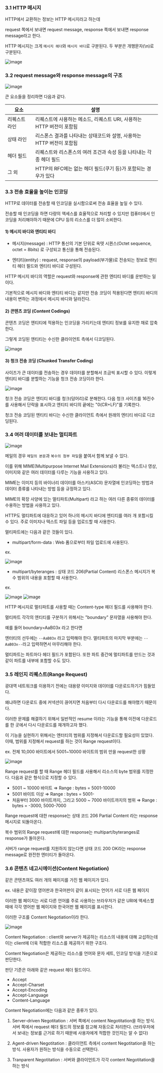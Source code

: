 ### 3.1 HTTP 메시지 

HTTP에서 교환하는 정보는 HTTP 메시지라고 하는데 

request 쪽에서 보내면 request message, response 쪽에서 보내면 response message라고 한다. 

HTTP 메시지는 크게 `메시지 헤더`와 `메시지 바디`로 구분된다. 두 부분은 개행문자(\n)로 구분된다. 

![image](https://user-images.githubusercontent.com/64796257/147628862-43a7fa0e-3ab4-493e-989b-12cb568b830c.png)

### 3.2 request message와 response message의 구조

![image](https://user-images.githubusercontent.com/64796257/147628909-ce1e6793-941e-48c8-a594-82f3115b72e8.png)

큰 요소들을 정리하면 다음과 같다.

| 요소 | 설명 | 
| --- | --- |
| 리퀘스트 라인 | 리퀘스트에 사용하는 메소드, 리퀘스트 URI, 사용하는 HTTP 버전이 포함됨 | 
| 상태 라인 | 리스폰스 결과를 나타내는 상태코드와 설명, 사용하는 HTTP 버전이 포함됨 | 
| 헤더 필드 | 리퀘스트와 리스폰스의 여러 조건과 속성 등을 나타내는 각종 헤더 필드 | 
| 그 외 | HTTP의 RFC에는 없는 헤더 필드(쿠기 등)가 포함되는 경우가 있다 | 

### 3.3 전송 효율을 높이는 인코딩

HTTP로 데이터를 전송할 때 인코딩을 실시함으로써 전송 효율을 높일 수 있다.

전송할 때 인코딩을 하면 다량의 액세스를 효율적으로 처리할 수 있지만 컴퓨터에서 인코딩을 처리해야하기 때문에 CPU 등의 리소스를 더 많이 소비한다.

#### 1) 메시지 바디와 엔티티 바디

- 메시지(message) : HTTP 통신의 기본 단위로 옥텟 시퀀스(Octet sequence, octet = 8bits) 로 구성되고 통신을 통해 전송된다.

- 엔티티(entity) : request, response의 payload(부가물)로 전송되는 정보로 엔티티 헤더 필드와 엔티티 바디로 구성된다.

HTTP 메시지 바디의 역할은 request와 response에 관한 엔티티 바디를 운반하는 일이다. 

기본적으로 메시지 바디와 엔티티 바디는 같지만 전송 코딩이 적용된다면 엔티티 바디의 내용이 변하는 과정에서 메시지 바디와 달라진다.

#### 2) 콘텐츠 코딩 (Content Codings)

콘텐츠 코딩은 엔티티에 적용하는 인코딩을 가리키는데 엔티티 정보를 유지한 채로 압축한다. 

그렇게 코딩된 엔티티는 수신한 클라이언트 측에서 디코딩된다. 

![image](https://user-images.githubusercontent.com/64796257/147630467-a6dc1dc8-5412-467e-b7e6-2221fc20eb09.png)

#### 3) 청크 전송 코딩 (Chunked Transfer Coding)

사이즈가 큰 데이터를 전송하는 경우 데이터를 분할해서 조금씩 표시할 수 있다. 이렇게 엔티티 바디를 분할하는 기능을 청크 전송 코딩이라 한다. 

![image](https://user-images.githubusercontent.com/64796257/147630833-7878139a-5656-48e0-9ec2-612c3dc53589.png)

청크 전송 코딩은 엔티티 바디를 청크(덩어리)로 분해한다. 다음 청크 사이즈를 16진수를 사용해서 단락을 표시하고 엔티티 바디의 끝에는 "0(CR+LF)"를 기록한다.

청크 전송 코딩된 엔티티 바디는 수신한 클라이언트 측에서 원래의 엔티티 바디로 디코딩된다. 

### 3.4 여러 데이터를 보내는 멀티파트

![image](https://user-images.githubusercontent.com/64796257/147631138-99b5eda8-24fa-4141-b25f-5c8e2c3c5a57.png)

메일의 경우 `메일의 본문`과 `복수의 첨부 파일`을 붙여서 함께 보낼 수 있다. 

이를 위해 MIME(Multipurpose Internet Mail Extensions)라 불리는 텍스트나 영상, 이미지와 같은 여러 데이터를 다루는 기능을 사용하고 있다.

MIME는 이미지 등의 바이너리 데이터를 아스키(ASCII) 문자열에 인코딩하는 방법과 데이터 종류를 나타내는 방법 등을 규정하고 있다. 

MIME의 확장 사양에 있는 멀티파트(Multipart) 라고 하는 여러 다른 종류의 데이터를 수용하는 방법을 사용하고 있다.

HTTP도 멀티파트에 대응하고 있어 하나의 메시지 바디에 엔티티를 여러 개 포함시킬 수 있다. 주로 이미지나 텍스트 파일 등을 업로드할 때 사용한다.

멀티파트에는 다음과 같은 것들이 있다.

- multipart/form-data : Web 폼으로부터 파일 업로드에 사용된다.

ex. 

![image](https://user-images.githubusercontent.com/64796257/147631403-a5481a62-7f4a-4332-8710-c68fff7dc58b.png)

- multipart/byteranges : 상태 코드 206(Partial Content) 리스폰스 메시지가 복수 범위의 내용을 포함할 때 사용한다. 

ex. 

![image](https://user-images.githubusercontent.com/64796257/147631418-d4079de9-9b3a-436e-a533-69a73a7bf87f.png)
![image](https://user-images.githubusercontent.com/64796257/147631453-abef79c1-5da6-4159-9419-955e923c3c7f.png)

HTTP 메시지로 멀티파트를 사용할 때는 Content-type 헤더 필드를 사용해야 한다. 

멀티파트 각각의 엔티티를 구분하기 위해서는 "boundary" 문자열을 사용해야 한다. 

예를 들어 boundary=AaB03x 라고 한다면 

엔터티의 선두에는 `--AaB03x` 라고 입력해야 한다. 멀티파트의 마지막 부분에는 `--AaB03x--`라고 입력하면서 마무리해야 한다. 

멀티파트는 파트마다 헤더 필드가 포함된다. 또한 파트 중간에 멀티파트를 만드는 것과 같이 파트를 내부에 포함할 수도 있다. 

### 3.5 레인지 리퀘스트(Range Request) 

광대역 네트워크를 이용하기 전에는 대용량 이미지와 데이터를 다운로드하기가 힘들었다. 

왜냐하면 다운로드 중에 커넥션이 끊어지면 처음부터 다시 다운로드를 해야했기 때문이다. 

이러한 문제를 해결하기 위해서 일반적인 resume 이라는 기능을 통해 이전에 다운로드를 한 곳에서 다시 다운로드를 재개하고자 했다.

이 기능을 실현하기 위해서는 엔터티의 범위를 지정해서 다운로드할 필요성이 있었다.  
이때, 범위를 지정해서 request를 하는 것이 Range request이다.

ex. 전체 10,000 바이트에서 5001~10000 바이트의 범위 만을 request한 상황

![image](https://user-images.githubusercontent.com/64796257/147631873-a03265ec-4189-4fe5-b88a-0f282bbe9a80.png)

Range request를 할 때 Range 헤더 필드를 사용해서 리소스의 byte 범위를 지정한다. 다음과 같은 형식으로 지정할 수 있다.

- 5001 ~ 10000 바이트 ⇒ Range : bytes = 5001-10000
- 5001 바이트 이상 ⇒ Range : bytes = 5001-
- 처음부터 3000 바이트까지, 그리고 5000 ~ 7000 바이트까지의 범위 ⇒ Range : bytes = -3000, 5000-7000

Range request에 대한 response는 상태 코드 206 Partial Content 라는 response 메시지로 되돌아온다. 

복수 범위의 Range request에 대한 response는 multipart/byteranges로 response가 돌아온다.

서버가 range request를 지원하지 않는다면 상태 코드 200 OK라는 response message로 완전한 엔터티가 돌아온다.

### 3.6 콘텐츠 네고시에이션(Content Negotiation) 

같은 콘텐츠여도 여러 개의 페이지를 가진 웹 페이지가 있다.

ex. 내용은 같이잠 영어판과 한국어판이 같이 표시되는 언어가 서로 다른 웹 페이지 

이러한 웹 페이지는 서로 다른 언어를 주로 사용하는 브라우저가 같은 URI에 액세스할 때에 각각 영어판 웹 페이지와 한국어판 웹 페이지를 표시한다. 

이러한 구조를 Content Negotiation이라 한다. 

![image](https://user-images.githubusercontent.com/64796257/147632612-1b624999-1cbe-46fe-a4bb-27e6c1e84c3b.png)

Content Negotiation : client와 server가 제공하는 리소스의 내용에 대해 교섭하는데 이는 client에 더욱 적합한 리소스를 제공하기 위한 구조다.

Content Negotiation은 제공하는 리소스를 언어와 문자 세트, 인코딩 방식을 기준으로 판단한다. 

판단 기준은 아래와 같은 request 헤더 필드이다.
- Accept 
- Accept-Charset
- Accept-Encoding
- Accept-Language
- Content-Language

Content Negotiation에는 다음과 같은 종류가 있다.

1) Server-driven Negotitation : 서버 쪽에서 content Negotitation을 하는 방식. 서버 쪽에서 request 헤더 필드의 정보를 참고해 자동으로 처리한다. (브라우저에서 보내는 정보를 근거로 하기 때문에 사용자에게 적합한 것인지는 알 수 없다)

2) Agent-driven Negotitation : 클라이언트 측에서 content Negotitation을 하는 방식. 사용자가 원하는 방식을 수동으로 선택한다. 

3) Tranparent Negotitation : 서버와 클라이언트가 각각 content Negotitation을 하는 방식 








